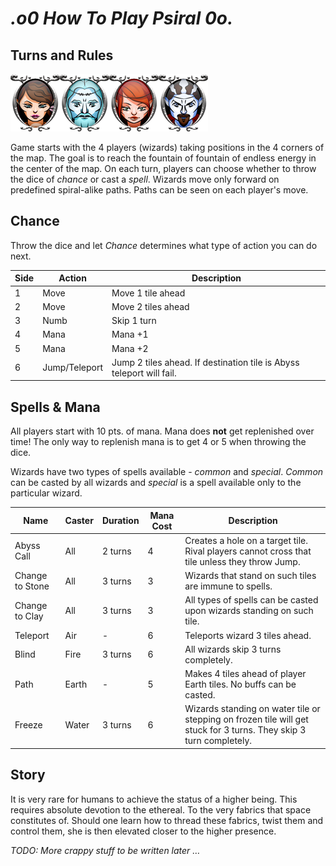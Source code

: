 _.o0 How To Play Psiral 0o._
=============================

## Turns and Rules

![Psiral Game Wizards](assets/gui/popup_menu_character_icons.png)

Game starts with the 4 players (wizards) taking positions in the 4 corners of the map. 
The goal is to reach the fountain of fountain of endless energy in the center of the map. 
On each turn, players can choose whether to throw the dice of *chance* or cast a *spell*. 
Wizards move only forward on predefined spiral-alike paths. Paths can be seen on each player's move.

## Chance

Throw the dice and let *Chance* determines what type of action you can do next. 

Side | Action | Description
-----|--------|-----------------
1    | Move   | Move 1 tile ahead
2    | Move   | Move 2 tiles ahead
3    | Numb   | Skip 1 turn
4    | Mana   | Mana +1
5    | Mana   | Mana +2
6    | Jump/Teleport | Jump 2 tiles ahead. If destination tile is Abyss teleport will fail.

## Spells & Mana

All players start with 10 pts. of mana. Mana does **not** get replenished over time! 
The only way to replenish mana is to get 4 or 5 when throwing the dice.

Wizards have two types of spells available - *common* and *special*. *Common* can be casted by all wizards and *special* 
is a spell available only to the particular wizard.

Name | Caster | Duration | Mana Cost | Description
-----|--------|----------|-----------|-------------
Abyss Call | All | 2 turns | 4 | Creates a hole on a target tile. Rival players cannot cross that tile unless they throw Jump.
Change to Stone | All | 3 turns | 3 | Wizards that stand on such tiles are  immune to spells.
Change to Clay | All | 3 turns | 3  |All types of spells can be casted upon wizards standing on such tile.
Teleport | Air | - | 6 | Teleports wizard 3 tiles ahead.
Blind | Fire | 3 turns | 6 | All wizards skip 3 turns completely.
Path | Earth | - | 5  | Makes 4 tiles ahead of player Earth tiles. No buffs can be casted.
Freeze | Water  | 3 turns  |6  | Wizards standing on water tile or stepping on frozen tile will get stuck for 3 turns. They skip 3 turn completely.

## Story

It is very rare for humans to achieve the status of a higher being. This requires absolute devotion to the ethereal. To the very fabrics that space constitutes of. Should one learn how to thread these fabrics, twist them and control them, she is then elevated closer to the higher presence.

*TODO: More crappy stuff to be written later …*
